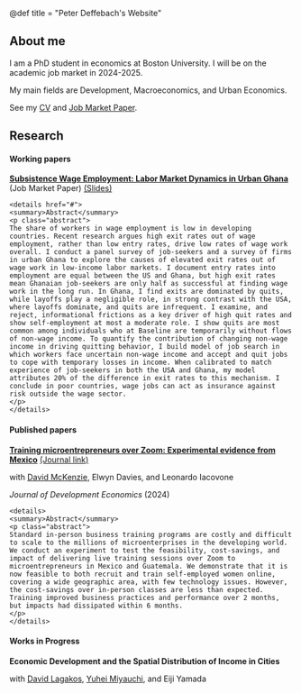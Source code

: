 @def title = "Peter Deffebach's Website"

## About me

I am a PhD student in economics at Boston University. I will be on the academic job market in 2024-2025. 

My main fields are Development, Macroeconomics, and Urban Economics. 

See my [CV](/cv/cv_deffebach.pdf) and [Job Market Paper](/papers/deffebach_jmp.pdf).

## Research

#### Working papers

[**Subsistence Wage Employment: Labor Market Dynamics in Urban Ghana**](/papers/deffebach_jmp.pdf) (Job Market Paper) [(Slides)](/papers/deffebach_pres.pdf) 

~~~
<details href="#">
<summary>Abstract</summary>
<p class="abstract">
The share of workers in wage employment is low in developing countries. Recent research argues high exit rates out of wage employment, rather than low entry rates, drive low rates of wage work overall. I conduct a panel survey of job-seekers and a survey of firms in urban Ghana to explore the causes of elevated exit rates out of wage work in low-income labor markets. I document entry rates into employment are equal between the US and Ghana, but high exit rates mean Ghanaian job-seekers are only half as successful at finding wage work in the long run. In Ghana, I find exits are dominated by quits, while layoffs play a negligible role, in strong contrast with the USA, where layoffs dominate, and quits are infrequent. I examine, and reject, informational frictions as a key driver of high quit rates and show self-employment at most a moderate role. I show quits are most common among individuals who at Baseline are temporarily without flows of non-wage income. To quantify the contribution of changing non-wage income in driving quitting behavior, I build model of job search in which workers face uncertain non-wage income and accept and quit jobs to cope with temporary losses in income. When calibrated to match experience of job-seekers in both the USA and Ghana, my model attributes 20% of the difference in exit rates to this mechanism. I conclude in poor countries, wage jobs can act as insurance against risk outside the wage sector. 
</p>
</details>
~~~

#### Published papers

[**Training microentrepreneurs over Zoom: Experimental evidence from Mexico**](/papers/mexico.pdf) [(Journal link)](https://doi.org/10.1016/j.jdeveco.2023.103244)

with [David McKenzie](https://sites.google.com/site/decrgdmckenzie/), Elwyn Davies, and Leonardo Iacovone

*Journal of Development Economics* (2024)

~~~
<details>
<summary>Abstract</summary>
<p class="abstract">
Standard in-person business training programs are costly and difficult to scale to the millions of microenterprises in the developing world. We conduct an experiment to test the feasibility, cost-savings, and impact of delivering live training sessions over Zoom to microentrepreneurs in Mexico and Guatemala. We demonstrate that it is now feasible to both recruit and train self-employed women online, covering a wide geographic area, with few technology issues. However, the cost-savings over in-person classes are less than expected. Training improved business practices and performance over 2 months, but impacts had dissipated within 6 months.
</p>
</details>
~~~

#### Works in Progress

**Economic Development and the Spatial Distribution of Income in Cities**

with [David Lagakos](https://sites.google.com/site/davidlagakos/), [Yuhei Miyauchi](https://sites.google.com/view/yuhei-miyauchi/home), and Eiji Yamada

